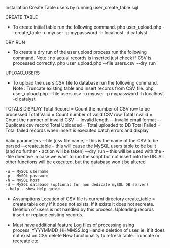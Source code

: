 
Installation
Create Table users by running user_create_table.sql

CREATE_TABLE
* To create initial table run the following command.
php user_upload.php --create_table -u myuser -p mypassword -h localhost -d catalyst

DRY RUN
* To create a dry run of the user upload process run the following command.
Note : no actual records is inserted just check if CSV is processed correctly.
php user_upload.php --file users.csv --dry_run

UPLOAD_USERS
* To upload the users CSV file to database run the following command.
Note : Truncate existing table and insert records from CSV file.
php user_upload.php --file users.csv -u myuser -p mypassword -h localhost -d catalyst

TOTALS DISPLAY
Total Record = Count the number of CSV row to be processed
Total Valid = Count number of valid CSV row
Total Invalid = Count the number of invalid CSV 
    -- Invalid length
    -- Invalid email format
    -- Duplicate csv record
Total Uploaded = Total uploaded to DB
Total Failed = Total failed records when insert is executed catch errors and display

Valid parameters 
    --file [csv file name] – this is the name of the CSV to be parsed 
    --create_table – this will cause the MySQL users table to be built (and no further • action will be taken) 
    --dry_run – this will be used with the --file directive in case we want to run the script but not insert into the DB. 
        All other functions will be executed, but the database won't be altered 
    
    -u – MySQL username 
    -p – MySQL password 
    -h – MySQL host 
    -d – MySQL database (optional for non dedicate mySQL DB server)
    --help - show Help guide. 

* Assumptions
Location of CSV file is current directory
create_table = create table only if it does not exists. If it exists it does not recreate.
Deletion of users is not handled by this process.
Uploading records insert or replace existing records.

* Must have additional feature
Log files of processing using process_YYYYMMDD_HHMMSS.log
Handle deletion of user. ie. if it does not exist on CSV delete
New functionality to refresh table. Truncate or recreate etc.
